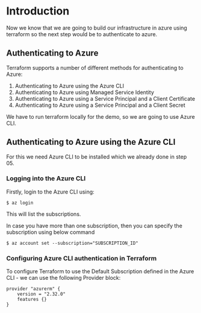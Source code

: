 # Introduction

Now we know that we are going to build our infrastructure in azure using terraform so the next step would be to authenticate to azure.

## Authenticating to Azure

Terraform supports a number of different methods for authenticating to Azure:

1. Authenticating to Azure using the Azure CLI
2. Authenticating to Azure using Managed Service Identity
3. Authenticating to Azure using a Service Principal and a Client Certificate
4. Authenticating to Azure using a Service Principal and a Client Secret

We have to run terraform locally for the demo, so we are going to use Azure CLI.

## Authenticating to Azure using the Azure CLI

For this we need Azure CLI to be installed which we already done in step 05.

### Logging into the Azure CLI

Firstly, login to the Azure CLI using:

    $ az login

This will list the subscriptions.

In case you have more than one subscription, then you can specify the subscription using below command

    $ az account set --subscription="SUBSCRIPTION_ID"

### Configuring Azure CLI authentication in Terraform

To configure Terraform to use the Default Subscription defined in the Azure CLI - we can use the following Provider block:

    provider "azurerm" {
        version = "2.32.0"
        features {}
    }